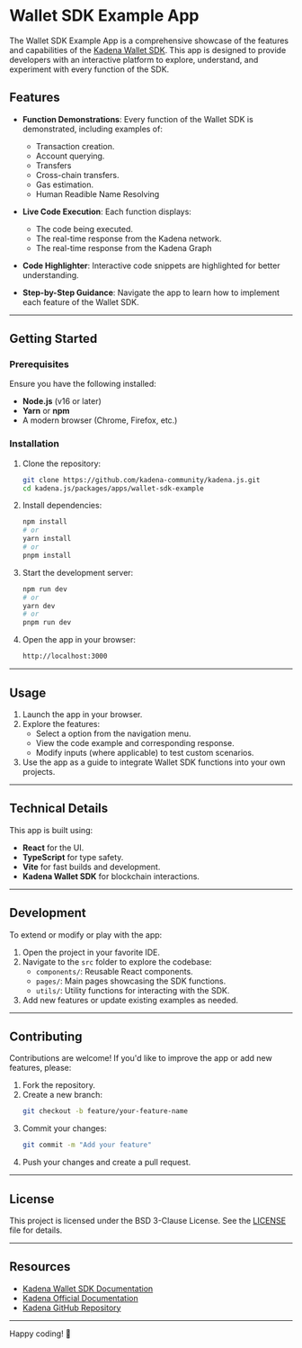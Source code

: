 # Wallet SDK Example App

The Wallet SDK Example App is a comprehensive showcase of the features and
capabilities of the
[Kadena Wallet SDK](https://github.com/kadena-community/kadena.js/tree/feat/wallet-sdk-interface/packages/libs/wallet-sdk).
This app is designed to provide developers with an interactive platform to
explore, understand, and experiment with every function of the SDK.

## **Features**

- **Function Demonstrations**: Every function of the Wallet SDK is demonstrated,
  including examples of:

  - Transaction creation.
  - Account querying.
  - Transfers
  - Cross-chain transfers.
  - Gas estimation.
  - Human Readible Name Resolving

- **Live Code Execution**: Each function displays:
  - The code being executed.
  - The real-time response from the Kadena network.
  - The real-time response from the Kadena Graph
- **Code Highlighter**: Interactive code snippets are highlighted for better
  understanding.
- **Step-by-Step Guidance**: Navigate the app to learn how to implement each
  feature of the Wallet SDK.

---

## **Getting Started**

### **Prerequisites**

Ensure you have the following installed:

- **Node.js** (v16 or later)
- **Yarn** or **npm**
- A modern browser (Chrome, Firefox, etc.)

### **Installation**

1. Clone the repository:

   ```bash
   git clone https://github.com/kadena-community/kadena.js.git
   cd kadena.js/packages/apps/wallet-sdk-example
   ```

2. Install dependencies:

   ```bash
   npm install
   # or
   yarn install
   # or
   pnpm install
   ```

3. Start the development server:

   ```bash
   npm run dev
   # or
   yarn dev
   # or
   pnpm run dev
   ```

4. Open the app in your browser:
   ```bash
   http://localhost:3000
   ```

---

## **Usage**

1. Launch the app in your browser.
2. Explore the features:
   - Select a option from the navigation menu.
   - View the code example and corresponding response.
   - Modify inputs (where applicable) to test custom scenarios.
3. Use the app as a guide to integrate Wallet SDK functions into your own
   projects.

---

## **Technical Details**

This app is built using:

- **React** for the UI.
- **TypeScript** for type safety.
- **Vite** for fast builds and development.
- **Kadena Wallet SDK** for blockchain interactions.

---

## **Development**

To extend or modify or play with the app:

1. Open the project in your favorite IDE.
2. Navigate to the `src` folder to explore the codebase:
   - `components/`: Reusable React components.
   - `pages/`: Main pages showcasing the SDK functions.
   - `utils/`: Utility functions for interacting with the SDK.
3. Add new features or update existing examples as needed.

---

## **Contributing**

Contributions are welcome! If you'd like to improve the app or add new features,
please:

1. Fork the repository.
2. Create a new branch:
   ```bash
   git checkout -b feature/your-feature-name
   ```
3. Commit your changes:
   ```bash
   git commit -m "Add your feature"
   ```
4. Push your changes and create a pull request.

---

## **License**

This project is licensed under the BSD 3-Clause License. See the
[LICENSE](https://github.com/kadena-community/kadena.js/LICENSE) file for
details.

---

## **Resources**

- [Kadena Wallet SDK Documentation](https://github.com/kadena-community/kadena.js/tree/feat/wallet-sdk-interface/packages/libs/wallet-sdk/README.md)
- [Kadena Official Documentation](https://docs.kadena.io/)
- [Kadena GitHub Repository](https://github.com/kadena-io/)

---

Happy coding! 🎉
